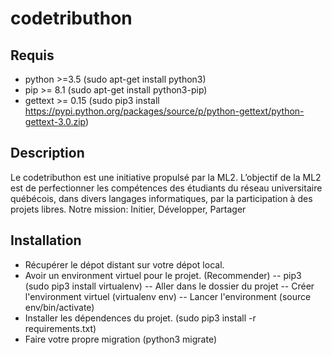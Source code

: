 # codetributhon

## Requis
 - python >=3.5 (sudo apt-get install python3)
 - pip >= 8.1 (sudo apt-get install python3-pip)
 - gettext >= 0.15 (sudo pip3 install https://pypi.python.org/packages/source/p/python-gettext/python-gettext-3.0.zip)

## Description
Le codetributhon est une initiative propulsé par la ML2. L’objectif de
la ML2 est de perfectionner les compétences des étudiants du réseau
universitaire québécois, dans divers langages informatiques, par la
participation à des projets libres. Notre mission: Initier, Développer,
Partager

## Installation
- Récupérer le dépot distant sur votre dépot local.
- Avoir un environment virtuel pour le projet. (Recommender)
-- pip3 (sudo pip3  install virtualenv)
-- Aller dans le dossier du projet
-- Créer l'environment virtuel (virtualenv env)
-- Lancer l'environment (source env/bin/activate)
- Installer les dépendences du projet. (sudo pip3 install -r requirements.txt)
- Faire votre propre migration (python3 migrate)
